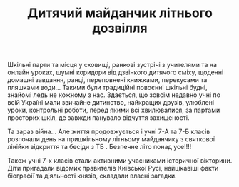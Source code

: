 ﻿---
title: Дитячий майданчик літнього дозвілля
---

Шкільні парти та місця у сховищі, ранкові зустрічі з учителями та на онлайн уроках, шумні коридори від дзвінкого дитячого сміху, щоденні домашні завдання, ранці, переповнені книжками, перекусами та пляшками води… Такими були традиційні повоєнні шкільні будні, знайомі ледь не кожному з нас. Здається, що зовсім недавно учні по всій Україні мали звичайне дитинство, найкращих друзів, улюблені уроки, контрольні роботи, перед якими всі хвилювалися, за партами просторих шкіл, де завжди панувало відчуття захищеності.

Та зараз війна... Але життя продовжується і учні 7-А та 7-Б класів розпочали день на пришкільному літньому майданчику з святкової лінійки відкриття та бесіди з ТБ . Безпечне літо понад усе!!!!

Також учні 7-х класів стали активними учасниками історичної вікторини. Діти пригадали відомих правителів Київської Русі, найцікавіші факти біографії та діяльності князів, складали власні загадки.

<slideshow />
